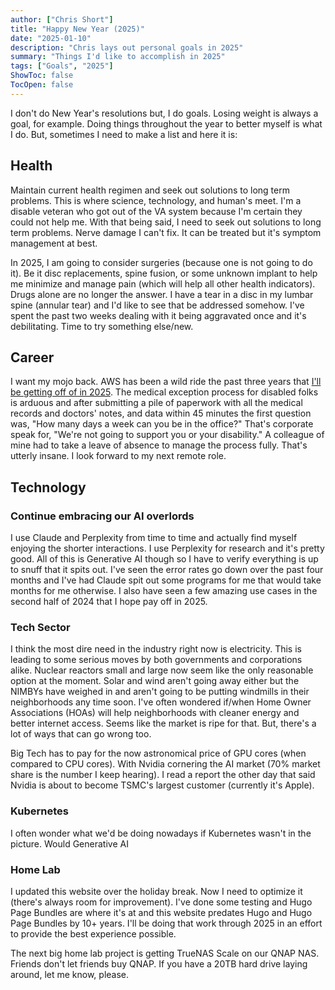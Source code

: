 ```yaml
---
author: ["Chris Short"]
title: "Happy New Year (2025)"
date: "2025-01-10"
description: "Chris lays out personal goals in 2025"
summary: "Things I'd like to accomplish in 2025"
tags: ["Goals", "2025"]
ShowToc: false
TocOpen: false
---
```


I don't do New Year's resolutions but, I do goals. Losing weight is always a goal, for example. Doing things throughout the year to better myself is what I do. But, sometimes I need to make a list and here it is:

## Health

Maintain current health regimen and seek out solutions to long term problems. This is where science, technology, and human's meet. I'm a disable veteran who got out of the VA system because I'm certain they could not help me. With that being said, I need to seek out solutions to long term problems. Nerve damage I can't fix. It can be treated but it's symptom management at best.

In 2025, I am going to consider surgeries (because one is not going to do it). Be it disc replacements, spine fusion, or some unknown implant to help me minimize and manage pain (which will help all other health indicators). Drugs alone are no longer the answer. I have a tear in a disc in my lumbar spine (annular tear) and I'd like to see that be addressed somehow. I've spent the past two weeks dealing with it being aggravated once and it's debilitating. Time to try something else/new.

## Career

I want my mojo back. AWS has been a wild ride the past three years that [I'll be getting off of in 2025](/micro/looking-for-a-new-role-2025/). The medical exception process for disabled folks is arduous and after submitting a pile of paperwork with all the medical records and doctors' notes, and data within 45 minutes the first question was, "How many days a week can you be in the office?" That's corporate speak for, "We're not going to support you or your disability." A colleague of mine had to take a leave of absence to manage the process fully. That's utterly insane. I look forward to my next remote role.

## Technology

### Continue embracing our AI overlords

I use Claude and Perplexity from time to time and actually find myself enjoying the shorter interactions. I use Perplexity for research and it's pretty good. All of this is Generative AI though so I have to verify everything is up to snuff that it spits out. I've seen the error rates go down over the past four months and I've had Claude spit out some programs for me that would take months for me otherwise. I also have seen a few amazing use cases in the second half of 2024 that I hope pay off in 2025.

### Tech Sector

I think the most dire need in the industry right now is electricity. This is leading to some serious moves by both governments and corporations alike.  Nuclear reactors small and large now seem like the only reasonable option at the moment. Solar and wind aren't going away either but the NIMBYs have weighed in and aren't going to be putting windmills in their neighborhoods any time soon. I've often wondered if/when Home Owner Associations (HOAs) will help neighborhoods with cleaner energy and better internet access. Seems like the market is ripe for that. But, there's a lot of ways that can go wrong too.

Big Tech has to pay for the now astronomical price of GPU cores (when compared to CPU cores). With Nvidia cornering the AI market (70% market share is the number I keep hearing). I read a report the other day that said Nvidia is about to become TSMC's largest customer (currently it's Apple). 

### Kubernetes

I often wonder what we'd be doing nowadays if Kubernetes wasn't in the picture. Would Generative AI

### Home Lab

I updated this website over the holiday break. Now I need to optimize it (there's always room for improvement). I've done some testing and Hugo Page Bundles are where it's at and this website predates Hugo and Hugo Page Bundles by 10+ years. I'll be doing that work through 2025 in an effort to provide the best experience possible.

The next big home lab project is getting TrueNAS Scale on our QNAP NAS. Friends don't let friends buy QNAP. If you have a 20TB hard drive laying around, let me know, please.
